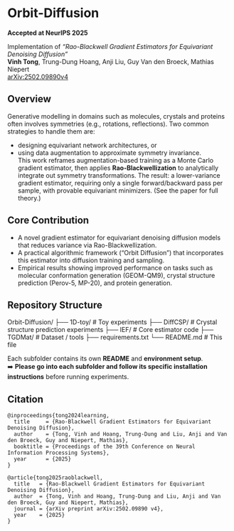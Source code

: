 # Orbit-Diffusion  
**Accepted at NeurIPS 2025**  

Implementation of *“Rao-Blackwell Gradient Estimators for Equivariant Denoising Diffusion”*  
**Vinh Tong**, Trung-Dung Hoang, Anji Liu, Guy Van den Broeck, Mathias Niepert  
[arXiv:2502.09890v4](https://arxiv.org/abs/2502.09890)


## Overview  
Generative modelling in domains such as molecules, crystals and proteins often involves symmetries (e.g., rotations, reflections). Two common strategies to handle them are:  
- designing equivariant network architectures, or  
- using data augmentation to approximate symmetry invariance.  
This work reframes augmentation-based training as a Monte Carlo gradient estimator, then applies **Rao-Blackwellization** to analytically integrate out symmetry transformations. The result: a lower-variance gradient estimator, requiring only a single forward/backward pass per sample, with provable equivariant minimizers. (See the paper for full theory.)  

## Core Contribution  
- A novel gradient estimator for equivariant denoising diffusion models that reduces variance via Rao-Blackwellization.  
- A practical algorithmic framework (“Orbit Diffusion”) that incorporates this estimator into diffusion training and sampling.  
- Empirical results showing improved performance on tasks such as molecular conformation generation (GEOM-QM9), crystal structure prediction (Perov-5, MP-20), and protein generation.  

## Repository Structure  
Orbit-Diffusion/
├── 1D-toy/ # Toy experiments
├── DiffCSP/ # Crystal structure prediction experiments
├── IEF/ # Core estimator code
├── TGDMat/ # Dataset / tools
├── requirements.txt
└── README.md # This file

Each subfolder contains its own **README** and **environment setup**.  
➡️ **Please go into each subfolder and follow its specific installation instructions** before running experiments.

## Citation 

```
@inproceedings{tong2024learning,
  title     = {Rao-Blackwell Gradient Estimators for Equivariant Denoising Diffusion},
  author    = {Tong, Vinh and Hoang, Trung-Dung and Liu, Anji and Van den Broeck, Guy and Niepert, Mathias},
  booktitle = {Proceedings of the 39th Conference on Neural Information Processing Systems},
  year      = {2025}
}
```

```
@article{tong2025raoblackwell,
  title   = {Rao-Blackwell Gradient Estimators for Equivariant Denoising Diffusion},
  author  = {Tong, Vinh and Hoang, Trung-Dung and Liu, Anji and Van den Broeck, Guy and Niepert, Mathias},
  journal = {arXiv preprint arXiv:2502.09890 v4},
  year    = {2025}
}
```
